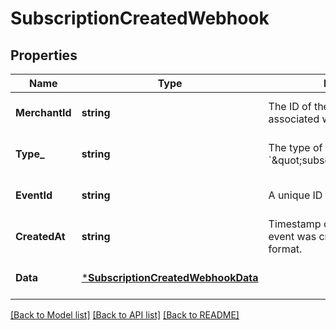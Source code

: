 # SubscriptionCreatedWebhook

## Properties

 Name           | Type                                                                     | Description                                                                        | Notes                        
----------------|--------------------------------------------------------------------------|------------------------------------------------------------------------------------|------------------------------
 **MerchantId** | **string**                                                               | The ID of the target merchant associated with the event.                           | [optional] [default to null] 
 **Type_**      | **string**                                                               | The type of event this represents, &#x60;\&quot;subscription.created\&quot;&#x60;. | [optional] [default to null] 
 **EventId**    | **string**                                                               | A unique ID for the webhook event.                                                 | [optional] [default to null] 
 **CreatedAt**  | **string**                                                               | Timestamp of when the webhook event was created, in RFC 3339 format.               | [optional] [default to null] 
 **Data**       | [***SubscriptionCreatedWebhookData**](SubscriptionCreatedWebhookData.md) |                                                                                    | [optional] [default to null] 

[[Back to Model list]](../README.md#documentation-for-models) [[Back to API list]](../README.md#documentation-for-api-endpoints) [[Back to README]](../README.md)

